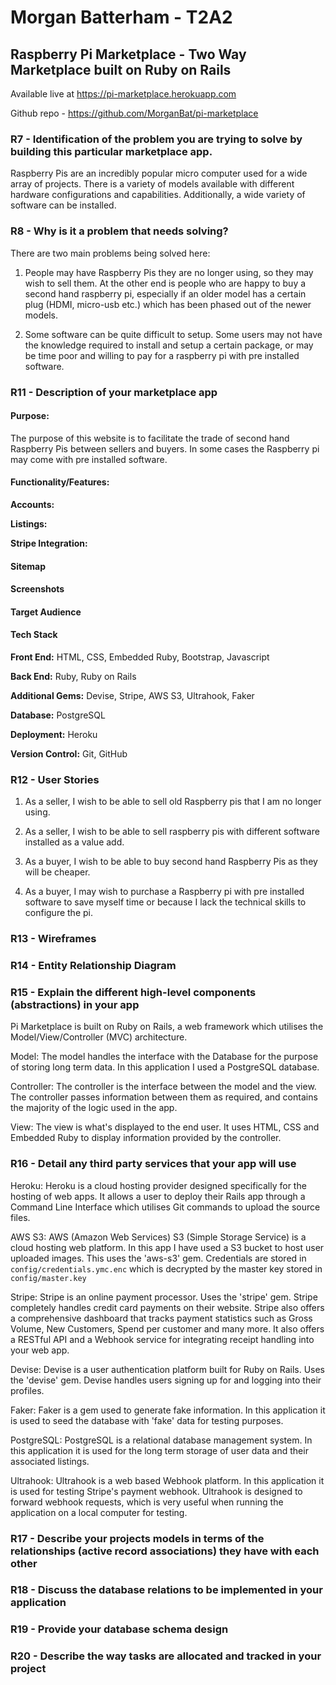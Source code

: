 # Morgan Batterham - T2A2

## Raspberry Pi Marketplace - Two Way Marketplace built on Ruby on Rails

Available live at https://pi-marketplace.herokuapp.com

Github repo - https://github.com/MorganBat/pi-marketplace

### R7 - Identification of the problem you are trying to solve by building this particular marketplace app.

Raspberry Pis are an incredibly popular micro computer used for a wide array of projects. There is a variety of models available with different hardware configurations and capabilities. Additionally, a wide variety of software can be installed.

### R8 - Why is it a problem that needs solving?

There are two main problems being solved here:

1. People may have Raspberry Pis they are no longer using, so they may wish to sell them. At the other end is people who are happy to buy a second hand raspberry pi, especially if an older model has a certain plug (HDMI, micro-usb etc.) which has been phased out of the newer models.

2. Some software can be quite difficult to setup. Some users may not have the knowledge required to install and setup a certain package, or may be time poor and willing to pay for a raspberry pi with pre installed software.

### R11 - Description of your marketplace app

#### Purpose:
The purpose of this website is to facilitate the trade of second hand Raspberry Pis between sellers and buyers. In some cases the Raspberry pi may come with pre installed software.

#### Functionality/Features:
**Accounts:**

**Listings:**

**Stripe Integration:**

#### Sitemap

#### Screenshots

#### Target Audience

#### Tech Stack

**Front End:** HTML, CSS, Embedded Ruby, Bootstrap, Javascript

**Back End:** Ruby, Ruby on Rails

**Additional Gems:** Devise, Stripe, AWS S3, Ultrahook, Faker

**Database:** PostgreSQL

**Deployment:** Heroku

**Version Control:** Git, GitHub

### R12 - User Stories

1. As a seller, I wish to be able to sell old Raspberry pis that I am no longer using.

2. As a seller, I wish to be able to sell raspberry pis with different software installed as a value add.

3. As a buyer, I wish to be able to buy second hand Raspberry Pis as they will be cheaper.

4. As a buyer, I may wish to purchase a Raspberry pi with pre installed software to save myself time or because I lack the technical skills to configure the pi.

### R13 - Wireframes

### R14 - Entity Relationship Diagram

### R15 - Explain the different high-level components (abstractions) in your app

Pi Marketplace is built on Ruby on Rails, a web framework which utilises the Model/View/Controller (MVC) architecture. 

Model: The model handles the interface with the Database for the purpose of storing long term data. In this application I used a PostgreSQL database.

Controller: The controller is the interface between the model and the view. The controller passes information between them as required, and contains the majority of the logic used in the app.

View: The view is what's displayed to the end user. It uses HTML, CSS and Embedded Ruby to display information provided by the controller.

### R16 - Detail any third party services that your app will use

Heroku: Heroku is a cloud hosting provider designed specifically for the hosting of web apps. It allows a user to deploy their Rails app through a Command Line Interface which utilises Git commands to upload the source files.

AWS S3: AWS (Amazon Web Services) S3 (Simple Storage Service) is a cloud hosting web platform. In this app I have used a S3 bucket to host user uploaded images. This uses the 'aws-s3' gem. Credentials are stored in ```config/credentials.ymc.enc``` which is decrypted by the master key stored in ```config/master.key```

Stripe: Stripe is an online payment processor. Uses the 'stripe' gem. Stripe completely handles credit card payments on their website. Stripe also offers a comprehensive dashboard that tracks payment statistics such as Gross Volume, New Customers, Spend per customer and many more. It also offers a RESTful API and a Webhook service for integrating receipt handling into your web app.

Devise: Devise is a user authentication platform built for Ruby on Rails. Uses the 'devise' gem. Devise handles users signing up for and logging into their profiles.

Faker: Faker is a gem used to generate fake information. In this application it is used to seed the database with 'fake' data for testing purposes.

PostgreSQL: PostgreSQL is a relational database management system. In this application it is used for the long term storage of user data and their associated listings.

Ultrahook: Ultrahook is a web based Webhook platform. In this application it is used for testing Stripe's payment webhook. Ultrahook is designed to forward webhook requests, which is very useful when running the application on a local computer for testing.

### R17 - Describe your projects models in terms of the relationships (active record associations) they have with each other

### R18 - Discuss the database relations to be implemented in your application

### R19 - Provide your database schema design

### R20 - Describe the way tasks are allocated and tracked in your project